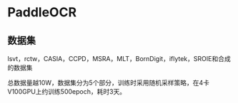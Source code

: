 # PaddleOCR

## 数据集

lsvt，rctw，CASIA，CCPD，MSRA，MLT，BornDigit，iflytek，SROIE和合成的数据集

总数据量越10W，数据集分为5个部分，训练时采用随机采样策略，在4卡V100GPU上约训练500epoch，耗时3天。